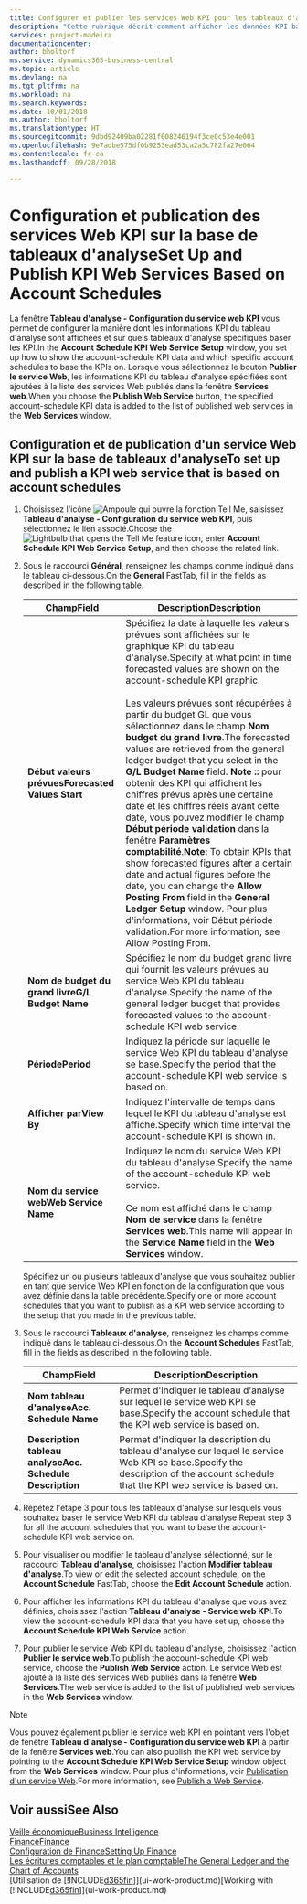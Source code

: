 ```yaml
---
title: Configurer et publier les services Web KPI pour les tableaux d'analyse | Microsoft Docs
description: "Cette rubrique décrit comment afficher les données KPI basées sur des tableaux d'analyse spécifiques."
services: project-madeira
documentationcenter: 
author: bholtorf
ms.service: dynamics365-business-central
ms.topic: article
ms.devlang: na
ms.tgt_pltfrm: na
ms.workload: na
ms.search.keywords: 
ms.date: 10/01/2018
ms.author: bholtorf
ms.translationtype: HT
ms.sourcegitcommit: 9dbd92409ba02281f008246194f3ce0c53e4e001
ms.openlocfilehash: 9e7adbe575df0b9253ead53ca2a5c782fa27e064
ms.contentlocale: fr-ca
ms.lasthandoff: 09/28/2018

---
```

# <a name="set-up-and-publish-kpi-web-services-based-on-account-schedules"></a><span data-ttu-id="9a3a8-103">Configuration et publication des services Web KPI sur la base de tableaux d'analyse</span><span class="sxs-lookup"><span data-stu-id="9a3a8-103">Set Up and Publish KPI Web Services Based on Account Schedules</span></span>
<span data-ttu-id="9a3a8-104">La fenêtre **Tableau d'analyse - Configuration du service web KPI** vous permet de configurer la manière dont les informations KPI du tableau d'analyse sont affichées et sur quels tableaux d'analyse spécifiques baser les KPI.</span><span class="sxs-lookup"><span data-stu-id="9a3a8-104">In the **Account Schedule KPI Web Service Setup** window, you set up how to show the account-schedule KPI data and which specific account schedules to base the KPIs on.</span></span> <span data-ttu-id="9a3a8-105">Lorsque vous sélectionnez le bouton **Publier le service Web**, les informations KPI du tableau d'analyse spécifiées sont ajoutées à la liste des services Web publiés dans la fenêtre **Services web**.</span><span class="sxs-lookup"><span data-stu-id="9a3a8-105">When you choose the **Publish Web Service** button, the specified account-schedule KPI data is added to the list of published web services in the **Web Services** window.</span></span>  

## <a name="to-set-up-and-publish-a-kpi-web-service-that-is-based-on-account-schedules"></a><span data-ttu-id="9a3a8-106">Configuration et de publication d'un service Web KPI sur la base de tableaux d'analyse</span><span class="sxs-lookup"><span data-stu-id="9a3a8-106">To set up and publish a KPI web service that is based on account schedules</span></span>  
1.  <span data-ttu-id="9a3a8-107">Choisissez l'icône ![Ampoule qui ouvre la fonction Tell Me](media/ui-search/search_small.png "Dites-moi ce que vous voulez faire"), saisissez **Tableau d'analyse - Configuration du service web KPI**, puis sélectionnez le lien associé.</span><span class="sxs-lookup"><span data-stu-id="9a3a8-107">Choose the ![Lightbulb that opens the Tell Me feature](media/ui-search/search_small.png "Tell me what you want to do") icon, enter **Account Schedule KPI Web Service Setup**, and then choose the related link.</span></span>  
2.  <span data-ttu-id="9a3a8-108">Sous le raccourci **Général**, renseignez les champs comme indiqué dans le tableau ci-dessous.</span><span class="sxs-lookup"><span data-stu-id="9a3a8-108">On the **General** FastTab, fill in the fields as described in the following table.</span></span>  

    |<span data-ttu-id="9a3a8-109">Champ</span><span class="sxs-lookup"><span data-stu-id="9a3a8-109">Field</span></span>|<span data-ttu-id="9a3a8-110">Description</span><span class="sxs-lookup"><span data-stu-id="9a3a8-110">Description</span></span>|  
    |---------------------------------|---------------------------------------|  
    |<span data-ttu-id="9a3a8-111">**Début valeurs prévues**</span><span class="sxs-lookup"><span data-stu-id="9a3a8-111">**Forecasted Values Start**</span></span>|<span data-ttu-id="9a3a8-112">Spécifiez la date à laquelle les valeurs prévues sont affichées sur le graphique KPI du tableau d'analyse.</span><span class="sxs-lookup"><span data-stu-id="9a3a8-112">Specify at what point in time forecasted values are shown on the account-schedule KPI graphic.</span></span><br /><br /> <span data-ttu-id="9a3a8-113">Les valeurs prévues sont récupérées à partir du budget GL que vous sélectionnez dans le champ **Nom budget du grand livre**.</span><span class="sxs-lookup"><span data-stu-id="9a3a8-113">The forecasted values are retrieved from the general ledger budget that you select in the **G/L Budget Name** field.</span></span> <span data-ttu-id="9a3a8-114">**Note ::** pour obtenir des KPI qui affichent les chiffres prévus après une certaine date et les chiffres réels avant cette date, vous pouvez modifier le champ **Début période validation** dans la fenêtre **Paramètres comptabilité**.</span><span class="sxs-lookup"><span data-stu-id="9a3a8-114">**Note:**  To obtain KPIs that show forecasted figures after a certain date and actual figures before the date, you can change the **Allow Posting From** field in the **General Ledger Setup** window.</span></span> <span data-ttu-id="9a3a8-115">Pour plus d'informations, voir Début période validation.</span><span class="sxs-lookup"><span data-stu-id="9a3a8-115">For more information, see Allow Posting From.</span></span>|  
    |<span data-ttu-id="9a3a8-116">**Nom de budget du grand livre**</span><span class="sxs-lookup"><span data-stu-id="9a3a8-116">**G/L Budget Name**</span></span>|<span data-ttu-id="9a3a8-117">Spécifiez le nom du budget grand livre qui fournit les valeurs prévues au service Web KPI du tableau d'analyse.</span><span class="sxs-lookup"><span data-stu-id="9a3a8-117">Specify the name of the general ledger budget that provides forecasted values to the account-schedule KPI web service.</span></span>|  
    |<span data-ttu-id="9a3a8-118">**Période**</span><span class="sxs-lookup"><span data-stu-id="9a3a8-118">**Period**</span></span>|<span data-ttu-id="9a3a8-119">Indiquez la période sur laquelle le service Web KPI du tableau d'analyse se base.</span><span class="sxs-lookup"><span data-stu-id="9a3a8-119">Specify the period that the account-schedule KPI web service is based on.</span></span>|  
    |<span data-ttu-id="9a3a8-120">**Afficher par**</span><span class="sxs-lookup"><span data-stu-id="9a3a8-120">**View By**</span></span>|<span data-ttu-id="9a3a8-121">Indiquez l'intervalle de temps dans lequel le KPI du tableau d'analyse est affiché.</span><span class="sxs-lookup"><span data-stu-id="9a3a8-121">Specify which time interval the account-schedule KPI is shown in.</span></span>|  
    |<span data-ttu-id="9a3a8-122">**Nom du service web**</span><span class="sxs-lookup"><span data-stu-id="9a3a8-122">**Web Service Name**</span></span>|<span data-ttu-id="9a3a8-123">Indiquez le nom du service Web KPI du tableau d'analyse.</span><span class="sxs-lookup"><span data-stu-id="9a3a8-123">Specify the name of the account-schedule KPI web service.</span></span><br /><br /> <span data-ttu-id="9a3a8-124">Ce nom est affiché dans le champ **Nom de service** dans la fenêtre **Services web**.</span><span class="sxs-lookup"><span data-stu-id="9a3a8-124">This name will appear in the **Service Name** field in the **Web Services** window.</span></span>|  

    <span data-ttu-id="9a3a8-125">Spécifiez un ou plusieurs tableaux d'analyse que vous souhaitez publier en tant que service Web KPI en fonction de la configuration que vous avez définie dans la table précédente.</span><span class="sxs-lookup"><span data-stu-id="9a3a8-125">Specify one or more account schedules that you want to publish as a KPI web service according to the setup that you made in the previous table.</span></span>  

3.  <span data-ttu-id="9a3a8-126">Sous le raccourci **Tableaux d'analyse**, renseignez les champs comme indiqué dans le tableau ci-dessous.</span><span class="sxs-lookup"><span data-stu-id="9a3a8-126">On the **Account Schedules** FastTab, fill in the fields as described in the following table.</span></span>  

    |<span data-ttu-id="9a3a8-127">Champ</span><span class="sxs-lookup"><span data-stu-id="9a3a8-127">Field</span></span>|<span data-ttu-id="9a3a8-128">Description</span><span class="sxs-lookup"><span data-stu-id="9a3a8-128">Description</span></span>|  
    |---------------------------------|---------------------------------------|  
    |<span data-ttu-id="9a3a8-129">**Nom tableau d'analyse**</span><span class="sxs-lookup"><span data-stu-id="9a3a8-129">**Acc. Schedule Name**</span></span>|<span data-ttu-id="9a3a8-130">Permet d'indiquer le tableau d'analyse sur lequel le service web KPI se base.</span><span class="sxs-lookup"><span data-stu-id="9a3a8-130">Specify the account schedule that the KPI web service is based on.</span></span>|  
    |<span data-ttu-id="9a3a8-131">**Description tableau analyse**</span><span class="sxs-lookup"><span data-stu-id="9a3a8-131">**Acc. Schedule Description**</span></span>|<span data-ttu-id="9a3a8-132">Permet d'indiquer la description du tableau d'analyse sur lequel le service Web KPI se base.</span><span class="sxs-lookup"><span data-stu-id="9a3a8-132">Specify the description of the account schedule that the KPI web service is based on.</span></span>|  

4.  <span data-ttu-id="9a3a8-133">Répétez l'étape 3 pour tous les tableaux d'analyse sur lesquels vous souhaitez baser le service Web KPI du tableau d'analyse.</span><span class="sxs-lookup"><span data-stu-id="9a3a8-133">Repeat step 3 for all the account schedules that you want to base the account-schedule KPI web service on.</span></span>  
5.  <span data-ttu-id="9a3a8-134">Pour visualiser ou modifier le tableau d'analyse sélectionné, sur le raccourci **Tableau d'analyse**, choisissez l'action **Modifier tableau d'analyse**.</span><span class="sxs-lookup"><span data-stu-id="9a3a8-134">To view or edit the selected account schedule, on the **Account Schedule** FastTab, choose the **Edit Account Schedule** action.</span></span>  
6.  <span data-ttu-id="9a3a8-135">Pour afficher les informations KPI du tableau d'analyse que vous avez définies, choisissez l'action **Tableau d'analyse - Service web KPI**.</span><span class="sxs-lookup"><span data-stu-id="9a3a8-135">To view the account-schedule KPI data that you have set up, choose the **Account Schedule KPI Web Service** action.</span></span>  
7.  <span data-ttu-id="9a3a8-136">Pour publier le service Web KPI du tableau d'analyse, choisissez l'action **Publier le service web**.</span><span class="sxs-lookup"><span data-stu-id="9a3a8-136">To publish the account-schedule KPI web service, choose the **Publish Web Service** action.</span></span> <span data-ttu-id="9a3a8-137">Le service Web est ajouté à la liste des services Web publiés dans la fenêtre **Web Services**.</span><span class="sxs-lookup"><span data-stu-id="9a3a8-137">The web service is added to the list of published web services in the **Web Services** window.</span></span>  

> [!NOTE]  
>  <span data-ttu-id="9a3a8-138">Vous pouvez également publier le service web KPI en pointant vers l'objet de fenêtre **Tableau d'analyse - Configuration du service web KPI** à partir de la fenêtre **Services web**.</span><span class="sxs-lookup"><span data-stu-id="9a3a8-138">You can also publish the KPI web service by pointing to the **Account Schedule KPI Web Service Setup** window object from the **Web Services** window.</span></span> <span data-ttu-id="9a3a8-139">Pour plus d'informations, voir [Publication d'un service Web](across-how-publish-web-service.md).</span><span class="sxs-lookup"><span data-stu-id="9a3a8-139">For more information, see [Publish a Web Service](across-how-publish-web-service.md).</span></span>  

## <a name="see-also"></a><span data-ttu-id="9a3a8-140">Voir aussi</span><span class="sxs-lookup"><span data-stu-id="9a3a8-140">See Also</span></span>  
[<span data-ttu-id="9a3a8-141">Veille économique</span><span class="sxs-lookup"><span data-stu-id="9a3a8-141">Business Intelligence</span></span>](bi.md)  
[<span data-ttu-id="9a3a8-142">Finance</span><span class="sxs-lookup"><span data-stu-id="9a3a8-142">Finance</span></span>](finance.md)  
[<span data-ttu-id="9a3a8-143">Configuration de Finance</span><span class="sxs-lookup"><span data-stu-id="9a3a8-143">Setting Up Finance</span></span>](finance-setup-finance.md)  
[<span data-ttu-id="9a3a8-144">Les écritures comptables et le plan comptable</span><span class="sxs-lookup"><span data-stu-id="9a3a8-144">The General Ledger and the Chart of Accounts</span></span>](finance-general-ledger.md)  
<span data-ttu-id="9a3a8-145">[Utilisation de [!INCLUDE[d365fin](includes/d365fin_md.md)]](ui-work-product.md)</span><span class="sxs-lookup"><span data-stu-id="9a3a8-145">[Working with [!INCLUDE[d365fin](includes/d365fin_md.md)]](ui-work-product.md)</span></span>

